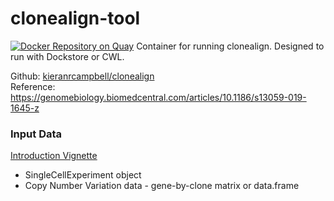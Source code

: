 # clonealign-tool
[![Docker Repository on Quay](https://quay.io/repository/nceglia/clonealign-tool/status "Docker Repository on Quay")](https://quay.io/repository/nceglia/clonealign-tool)
Container for running clonealign.  Designed to run with Dockstore or CWL.

Github: [kieranrcampbell/clonealign](https://github.com/kieranrcampbell/clonealign) <br/> 
Reference: https://genomebiology.biomedcentral.com/articles/10.1186/s13059-019-1645-z

### Input Data ###
 [Introduction Vignette](https://github.com/kieranrcampbell/clonealign/blob/master/vignettes/introduction_to_clonealign.Rmd) <br>
  - SingleCellExperiment object
  - Copy Number Variation data - gene-by-clone matrix or data.frame

